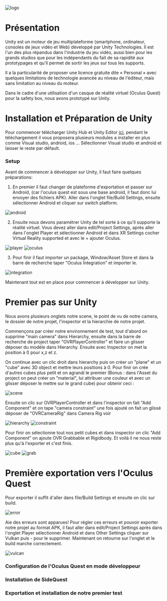 ![logo](Images/logo.png)

# Présentation
Unity est un moteur de jeu multiplateforme (smartphone, ordinateur, consoles de jeux vidéo et Web) développé par Unity Technologies. Il est l'un des plus répandus dans l'industrie du jeu vidéo, aussi bien pour les grands studios que pour les indépendants du fait de sa rapidité aux prototypages et qu'il permet de sortir les jeux sur tous les supports.

Il a la particularité de proposer une licence gratuite dite « Personal » avec quelques limitations de technologie avancée au niveau de l'éditeur, mais sans limitation au niveau du moteur.

Dans le cadre d'une utilisation d'un casque de réalité virtuel (Oculus Quest) pour la safety box, nous avons prototypé sur Unity.

# Installation et Préparation de Unity
Pour commencer télécharger Unity Hub et Unity Editor [ici](https://unity3d.com/fr/get-unity/download),
pendant le téléchargement il vous proposera plusieurs modules a installer en plus comme Visual studio, android, ios ... Sélectionner Visual studio et android et laisser le reste par défault.

### Setup
Avant de commencer à développer sur Unity, il faut faire quelques préparations:
1. En premier il faut changer de plateforme d'exportation et passer sur Android, (car l'oculus quest est sous une base android, il faut donc lui envoyer des fichiers APK). Aller dans l'onglet file/Build Settings, ensuite sélectionner Android et cliquer sur switch platform.

![android](Images/android.png)

2. Ensuite nous devons paramétrer Unity de tel sorte à ce qu'il supporte la réalité virtuel. Vous devez aller dans edit/Project Settings, après aller dans l'onglet Player et sélectionner Android et dans XR Settings cocher Virtual Reality supported et avec le + ajouter Oculus.  

![player](Images/player.png)   ![oculus](Images/oculus.png)

3. Pour finir il faut importer un package, Window/Asset Store et dans la barre de recherche taper "Oculus Integration" et importer le.

![integration](Images/integration.png)

Maintenant tout est en place pour commencer à développer sur Unity.

# Premier pas sur Unity
Nous avons plusieurs onglets notre scene, le point de vu de notre camera, le dossier de notre projet, l'inspector et la hierarchie de notre projet.

Commençons par créer notre environnement de test, tout d'abord on supprime "main camera" dans Hierarchy, ensuite dans la barre de recherche de project taper "OVRPlayerController" et faire un glisser déposer du modèle dans Hierarchy. Ensuite avec Inspector on met la position à 0 pour x,z et z.

On continue avec un clic droit dans hierarchy puis on créer un "plane" et un "cube" avec 3D object et mettre leurs positions à 0. Pour finir on crée d'autres cubes plus petit et on agrandi le premier (Bonus : dans l'Asset du project on peut créer un "material", lui attribuer une couleur et avec un glisser déposer le mettre sur le grand cube) pour obtenir ceci :

![scene](Images/scene.png)

Ensuite on clic sur OVRPlayerController et dans l'inspector on fait "Add Component" et on tape "camera constraint" une fois ajouté on fait un glissé déposer de "OVRCameraRig" dans Camera Rig voir

![hierarchy](Images/hierarchy.png) ![constraint](Images/constraint.png)

Pour finir on sélectionne tout nos petit cubes et dans inspector on clic "Add Component" on ajoute OVR Grabbable et Rigidbody. Et voilà il ne nous reste plus qu'à l'exporter et c'est finis.

![cube](Images/cube.png) ![grab](Images/grab.png)

# Première exportation vers l'Oculus Quest
Pour exporter il suffit d'aller dans file/Build Settings et ensuite on clic sur build. 

![error](Images/error.png)

Aie des erreurs sont apparues! Pour régler ces erreurs et pouvoir exporter notre projet au format APK, il faut aller dans edit/Project Settings après dans l'onglet Player sélectionner Android et dans Other Settings cliquer sur Vulkan puis - pour le supprimer. Maintenant on retourne sur l'onglet et le build marche correctement.

![vulcan](Images/vulcan.png)

### Configuration de l'Oculus Quest en mode développeur


### Installation de SideQuest

### Exportation et installation de notre premier test
